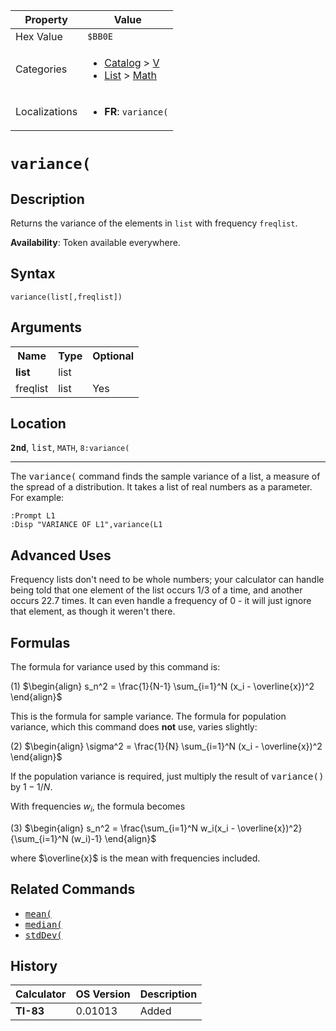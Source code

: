 | Property      | Value |
|---------------|-------|
| Hex Value     | `$BB0E`|
| Categories    | <ul><li>[Catalog](<../categories/Catalog.md>) > [V](<../categories/Catalog.md#V>)</li><li>[List](<../categories/List.md>) > [Math](<../categories/List.md#Math>)</li></ul> |
| Localizations | <ul><li><b>FR</b>: `variance(`</li></ul> |

# `variance(`

## Description
Returns the variance of the elements in `list` with frequency `freqlist`.


<b>Availability</b>: Token available everywhere.

## Syntax
`variance(list[,freqlist])`

## Arguments
<table>
<tr><th>Name</th><th>Type</th><th>Optional</th></tr>

<tr><td><b>list</b></td><td>list</td><td></td></tr>

<tr><td>freqlist</td><td>list</td><td>Yes</td></tr>

</table>

## Location
<tt><kbd><b>2nd</b></kbd></tt>, <kbd>list</kbd>, `MATH`, `8:variance(`
<hr>

The <tt>variance(</tt> command finds the sample variance of a list, a measure of the spread of a distribution. It takes a list of real numbers as a parameter. For example:

```ti-basic
:Prompt L1
:Disp "VARIANCE OF L1",variance(L1
```

## Advanced Uses

Frequency lists don't need to be whole numbers; your calculator can handle being told that one element of the list occurs 1/3 of a time, and another occurs 22.7 times. It can even handle a frequency of 0 - it will just ignore that element, as though it weren't there.

## Formulas

The formula for variance used by this command is:

(1) $`\begin{align} s_n^2 = \frac{1}{N-1} \sum_{i=1}^N (x_i - \overline{x})^2 \end{align}`$ 

This is the formula for sample variance. The formula for population variance, which this command does **not** use, varies slightly:

(2) $`\begin{align} \sigma^2 = \frac{1}{N} \sum_{i=1}^N (x_i - \overline{x})^2 \end{align}`$ 

If the population variance is required, just multiply the result of <tt>variance()</tt> by $1-1/N$.

With frequencies _w<sub>i</sub>_, the formula becomes

(3) $`\begin{align} s_n^2 = \frac{\sum_{i=1}^N w_i(x_i - \overline{x})^2}{\sum_{i=1}^N (w_i)-1} \end{align}`$ 

where $\overline{x}$ is the mean with frequencies included.

## Related Commands

*   <tt><a href="/mean">mean(</a></tt>
*   <tt><a href="/median">median(</a></tt>
*   <tt><a href="/stddev">stdDev(</a></tt>

## History
| Calculator | OS Version | Description |
|------------|------------|-------------|
| <b>TI-83</b> | 0.01013 | Added |


